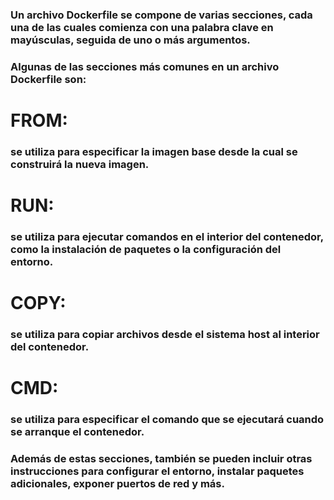 ### Un archivo Dockerfile se compone de varias secciones, cada una de las cuales comienza con una palabra clave en mayúsculas, seguida de uno o más argumentos.

### Algunas de las secciones más comunes en un archivo Dockerfile son:

# FROM:
### se utiliza para especificar la imagen base desde la cual se construirá la nueva imagen.

# RUN:
### se utiliza para ejecutar comandos en el interior del contenedor, como la instalación de paquetes o la configuración del entorno.

# COPY:
### se utiliza para copiar archivos desde el sistema host al interior del contenedor.

# CMD:
### se utiliza para especificar el comando que se ejecutará cuando se arranque el contenedor.

### Además de estas secciones, también se pueden incluir otras instrucciones para configurar el entorno, instalar paquetes adicionales, exponer puertos de red y más.


